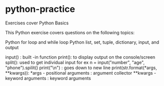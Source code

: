 # python-practice
 Exercises cover Python Basics

This Python exercise covers questions on the following topics:

Python for loop and while loop
Python list, set, tuple, dictionary, input, and output

input() : built -in function 
print(): to display output on the console/screen
split(): used to get individual input 
for ex n = input("number", "age", "phone").spilit()
print("\n") : goes down to new line
print(str.format(*args, **kwargs)):
*args - positional arguments : argument collector
**kwargs - keyword arguments : keyword arguments
